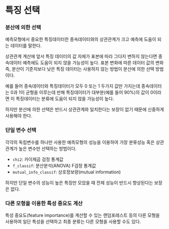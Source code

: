 <script> MathJax.Hub.Queue(["Typeset",MathJax.Hub]); </script>

# 특징 선택

### 분산에 의한 선택

예측모형에서 중요한 특징데이터란 종속데이터와의 상관관계가 크고 예측에 도움이 되는 데이터를 말한다. 

상관관계 계산에 앞서 특징 데이터의 값 자체가 표본에 따라 그다지 변하지 않는다면 종속데이터 예측에도 도움이 되지 않을 가능성이 높다. 표본 변화에 따른 데이터 값의 변화 즉, 분산이 기준치보다 낮은 특징 데이터는 사용하지 않는 방법이 분산에 의한 선택 방법이다. 

예를 들어 종속데이터와 특징데이터가 모두 0 또는 1 두가지 값만 가지는데 종속데이터는 0과 1이 균형을 이루는데 반해 특징데이터가 대부분(예를 들어 90%)의 값이 0이라면 이 특징데이터는 분류에 도움이 되지 않을 가능성이 높다.

하지만 분산에 의한 선택은 반드시 상관관계와 일치한다는 보장이 없기 때문에 신중하게 사용해야 한다.

### 단일 변수 선택

각각의 독립변수를 하나만 사용한 예측모형의 성능을 이용하여 가장 분류성능 혹은 상관관계가 높은 변수만 선택하는 방법이다. 
- `chi2`: 카이제곱 검정 통계값
- `f_classif`: 분산분석(ANOVA) F검정 통계값
- `mutual_info_classif`: 상호정보량(mutual information)

하지만 단일 변수의 성능이 높은 특징만 모았을 때 전체 성능이 반드시 향상된다는 보장은 없다.

### 다른 모형을 이용한 특성 중요도 계산

특성 중요도(feature importance)를 계산할 수 있는 랜덤포레스트 등의 다른 모형을 사용하여 일단 특성을 선택하고 최종 분류는 다른 모형을 사용할 수도 있다.
